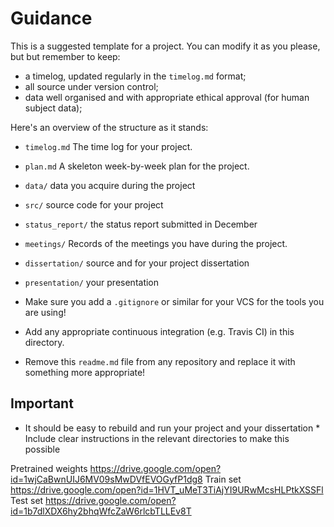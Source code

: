 # Guidance
This is a suggested template for a project. You can modify it as you please, but
but remember to keep:

* a timelog, updated regularly in the `timelog.md` format;
* all source under version control;
* data well organised and with appropriate ethical approval (for human subject data);

Here's an overview of the structure as it stands:

* `timelog.md` The time log for your project.
* `plan.md` A skeleton week-by-week plan for the project. 
* `data/` data you acquire during the project
* `src/` source code for your project
* `status_report/` the status report submitted in December
* `meetings/` Records of the meetings you have during the project.
* `dissertation/` source and for your project dissertation
* `presentation/` your presentation

* Make sure you add a `.gitignore` or similar for your VCS for the tools you are using!
* Add any appropriate continuous integration (e.g. Travis CI) in this directory.

* Remove this `readme.md` file from any repository and replace it with something more appropriate!

## Important
* It should be easy to rebuild and run your project and your dissertation
        * Include clear instructions in the relevant directories to make this possible

Pretrained weights https://drive.google.com/open?id=1wjCaBwnUIJ6MV09sMwDVfEVOGyfP1dg8
Train set https://drive.google.com/open?id=1HVT_uMeT3TiAjYI9URwMcsHLPtkXSSFl
Test set https://drive.google.com/open?id=1b7dlXDX6hy2bhqWfcZaW6rlcbTLLEv8T